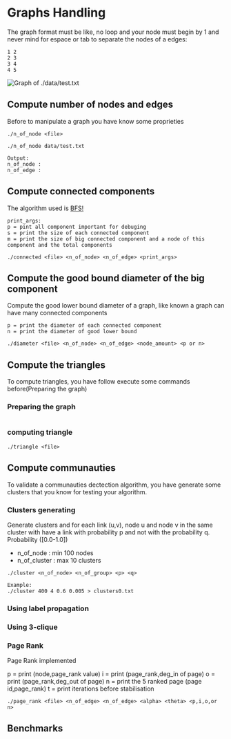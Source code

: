 # Graphs Handling

The graph format must be like, no loop and your node must begin 
by 1 and never mind for espace or tab to separate the nodes of a edges:
```
1 2
2 3
3 4
4 5
```

![Graph of ./data/test.txt](.images/test.png)



## Compute number of nodes and edges 
Before to manipulate a graph you have know some proprieties
```
./n_of_node <file>
```

``` example:
./n_of_node data/test.txt

Output:
n_of_node :
n_of_edge :
```

## Compute connected components
The algorithm used is [BFS!](https://en.wikipedia.org/wiki/Breadth-first_search)
```
print_args:
p = pint all component important for debuging
s = print the size of each connected component
m = print the size of big connected component and a node of this component and the total components

./connected <file> <n_of_node> <n_of_edge> <print_args>
```

## Compute the good bound diameter of the big component
Compute the good lower bound diameter of a graph, like known a graph can have many 
connected components
```
p = print the diameter of each connected component
n = print the diameter of good lower bound

./diameter <file> <n_of_node> <n_of_edge> <node_amount> <p or n>
```

## Compute the triangles
To compute triangles, you have follow execute some commands before(Preparing the graph)

### Preparing the graph
```

```

### computing triangle
```
./triangle <file>
```

## Compute communauties

To validate a communauties dectection algorithm, you have generate some clusters that you know
for testing your algorithm.

### Clusters generating

Generate clusters and for each link (u,v), node u and node v in the same cluster with
have a link with probability p and not with the probability q. Probability ([0.0-1.0])

+ n_of_node    : min 100 nodes
+ n_of_cluster : max 10 clusters

```
./cluster <n_of_node> <n_of_group> <p> <q>

Example:
./cluster 400 4 0.6 0.005 > clusters0.txt
```


### Using label propagation

### Using 3-clique

### Page Rank
Page Rank implemented

p = print (node,page_rank value)
i = print (page_rank,deg_in of page) 
o = print (page_rank,deg_out of page)
n = print the 5 ranked page (page id,page_rank)
t = print iterations before stabilisation

```
./page_rank <file> <n_of_edge> <n_of_edge> <alpha> <theta> <p,i,o,or n>
```

## Benchmarks
